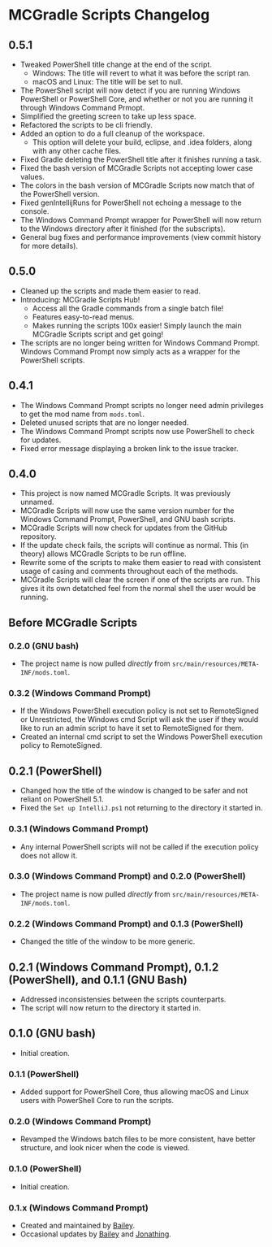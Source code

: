 # MCGradle Scripts Changelog

## 0.5.1

- Tweaked PowerShell title change at the end of the script.
  - Windows: The title will revert to what it was before the script ran.
  - macOS and Linux: The title will be set to null.
- The PowerShell script will now detect if you are running Windows PowerShell or PowerShell Core, and whether or not you are running it through Windows Command Prmopt.
- Simplified the greeting screen to take up less space.
- Refactored the scripts to be cli friendly.
- Added an option to do a full cleanup of the workspace.
  - This option will delete your build, eclipse, and .idea folders, along with any other cache files.
- Fixed Gradle deleting the PowerShell title after it finishes running a task.
- Fixed the bash version of MCGradle Scripts not accepting lower case values.
- The colors in the bash version of MCGradle Scripts now match that of the PowerShell version.
- Fixed genIntellijRuns for PowerShell not echoing a message to the console.
- The Windows Command Prompt wrapper for PowerShell will now return to the Windows directory after it finished (for the subscripts).
- General bug fixes and performance improvements (view commit history for more details).

## 0.5.0

- Cleaned up the scripts and made them easier to read.
- Introducing: MCGradle Scripts Hub!
  - Access all the Gradle commands from a single batch file!
  - Features easy-to-read menus.
  - Makes running the scripts 100x easier! Simply launch the main MCGradle Scripts script and get going!
- The scripts are no longer being written for Windows Command Prompt. Windows Command Prompt now simply acts as a wrapper for the PowerShell scripts.

## 0.4.1

- The Windows Command Prompt scripts no longer need admin privileges to get the mod name from `mods.toml`.
- Deleted unused scripts that are no longer needed.
- The Windows Command Prompt scripts now use PowerShell to check for updates.
- Fixed error message displaying a broken link to the issue tracker.

## 0.4.0

- This project is now named MCGradle Scripts. It was previously unnamed.
- MCGradle Scripts will now use the same version number for the Windows Command Prompt, PowerShell, and GNU bash scripts.
- MCGradle Scripts will now check for updates from the GitHub repository.
- If the update check fails, the scripts will continue as normal. This (in theory) allows MCGradle Scripts to be run offline.
- Rewrite some of the scripts to make them easier to read with consistent usage of casing and comments throughout each of the methods.
- MCGradle Scripts will clear the screen if one of the scripts are run. This gives it its own detatched feel from the normal shell the user would be running.

## Before MCGradle Scripts

### 0.2.0 (GNU bash)

- The project name is now pulled *directly* from `src/main/resources/META-INF/mods.toml`.

### 0.3.2 (Windows Command Prompt)

- If the Windows PowerShell execution policy is not set to RemoteSigned or Unrestricted, the Windows cmd Script will ask the user if they would like to run an admin script to have it set to RemoteSigned for them.
- Created an internal cmd script to set the Windows PowerShell execution policy to RemoteSigned.

## 0.2.1 (PowerShell)

- Changed how the title of the window is changed to be safer and not reliant on PowerShell 5.1.
- Fixed the `Set up IntelliJ.ps1` not returning to the directory it started in.

### 0.3.1 (Windows Command Prompt)

- Any internal PowerShell scripts will not be called if the execution policy does not allow it.

### 0.3.0 (Windows Command Prompt) and 0.2.0 (PowerShell)

- The project name is now pulled *directly* from `src/main/resources/META-INF/mods.toml`.

### 0.2.2 (Windows Command Prompt) and 0.1.3 (PowerShell)

- Changed the title of the window to be more generic.

## 0.2.1 (Windows Command Prompt), 0.1.2 (PowerShell), and 0.1.1 (GNU Bash)

- Addressed inconsistensies between the scripts counterparts.
- The script will now return to the directory it started in.

## 0.1.0 (GNU bash)

- Initial creation.

### 0.1.1 (PowerShell)

- Added support for PowerShell Core, thus allowing macOS and Linux users with PowerShell Core to run the scripts.

### 0.2.0 (Windows Command Prompt)

- Revamped the Windows batch files to be more consistent, have better structure, and look nicer when the code is viewed.

### 0.1.0 (PowerShell)

- Initial creation.

### 0.1.x (Windows Command Prompt)

- Created and maintained by [Bailey](https://gitlab.com/KingPhygieBoo).
- Occasional updates by [Bailey](https://gitlab.com/KingPhygieBoo) and [Jonathing](https://github.com/Jonathing).
